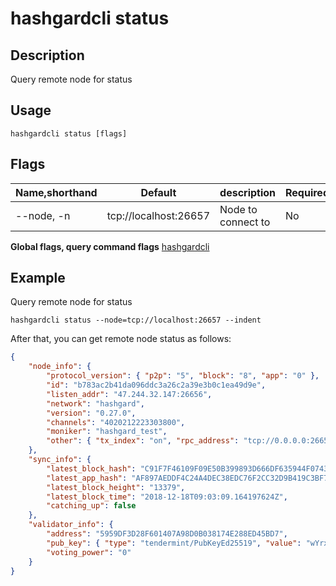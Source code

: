 # hashgardcli status

## Description

Query remote node for status

## Usage

```shell
hashgardcli status [flags]
```

## Flags

| Name,shorthand | Default               | description         | Required |
| ---------- | --------------------- | ------------------- | ---- |
| --node, -n | tcp://localhost:26657 |  Node to connect to  | No  |

**Global flags, query command flags** [hashgardcli](../README.md)

## Example

Query remote node for status

```shell
hashgardcli status --node=tcp://localhost:26657 --indent
```

After that, you can get remote node status as follows:

```json
{
    "node_info": {
        "protocol_version": { "p2p": "5", "block": "8", "app": "0" },
        "id": "b783ac2b41da096ddc3a26c2a39e3b0c1ea49d9e",
        "listen_addr": "47.244.32.147:26656",
        "network": "hashgard",
        "version": "0.27.0",
        "channels": "4020212223303800",
        "moniker": "hashgard_test",
        "other": { "tx_index": "on", "rpc_address": "tcp://0.0.0.0:26657" }
    },
    "sync_info": {
        "latest_block_hash": "C91F7F46109F09E50B399893D666DF635944F0743F532F1D7D47B8D6CAD63926",
        "latest_app_hash": "AF897AEDDF4C24A4DEC38EDC76F2CC32D9B419C3BF75D922F95A48B35332D108",
        "latest_block_height": "13379",
        "latest_block_time": "2018-12-18T09:03:09.164197624Z",
        "catching_up": false
    },
    "validator_info": {
        "address": "5959DF3D28F601407A98D0B038174E288ED45BD7",
        "pub_key": { "type": "tendermint/PubKeyEd25519", "value": "wYrxKp7cw14eQiqzfGBggEV474ZA2lc35AieJM5SM6Y=" },
        "voting_power": "0"
    }
}
```
